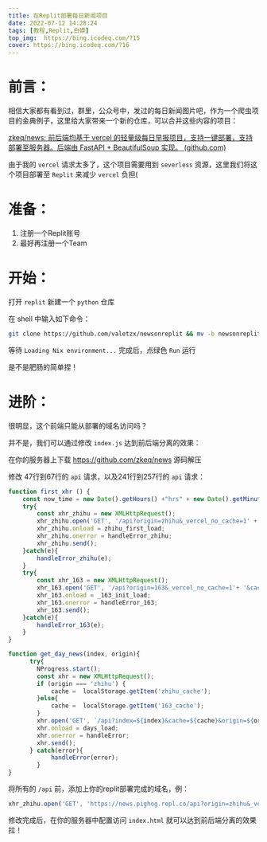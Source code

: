 ```yaml
---
title: 在Replit部署每日新闻项目
date: 2022-07-12 14:28:24
tags: [教程,Replit,白嫖]
top_img:  https://bing.icodeq.com/?15
cover: https://bing.icodeq.com/?16 
---
```


# 前言：

相信大家都有看到过，群里，公众号中，发过的每日新闻图片吧，作为一个爬虫项目的金典例子，这里给大家带来一个新的仓库，可以合并这些内容的项目：

[zkeq/news: 前后端均基于 vercel 的轻量级每日早报项目，支持一键部署，支持部署至服务器。后端由 FastAPI + BeautifulSoup 实现。 (github.com)](https://github.com/zkeq/news)

由于我的 `vercel` 请求太多了，这个项目需要用到 `severless` 资源，这里我们将这个项目部署至 `Replit` 来减少 `vercel` 负担(

# 准备：

1. 注册一个Replit账号
2. 最好再注册一个Team

# 开始：

打开 `replit` 新建一个 `python` 仓库

在 shell 中输入如下命令：

```bash
git clone https://github.com/valetzx/newsonreplit && mv -b newsonreplit/* ./ && mv -b newsonreplit/.[^.]* ./ && rm -rf *~ && rm -rf newsonreplit
```

等待 `Loading Nix environment...` 完成后，点绿色 `Run` 运行

是不是肥肠的简单捏！

# 进阶：

很明显，这个前端只能从部署的域名访问吗？

并不是，我们可以通过修改 `index.js` 达到前后端分离的效果：

在你的服务器上下载 https://github.com/zkeq/news 源码解压

修改 47行到67行的 `api` 请求，以及241行到257行的 `api` 请求：

```javascript
function first_xhr () {
    const now_time = new Date().getHours() +"hrs" + new Date().getMinutes() + "min";
    try{
        const xhr_zhihu = new XMLHttpRequest();
        xhr_zhihu.open('GET', '/api?origin=zhihu&_vercel_no_cache=1' + '&cache=' + now_time);
        xhr_zhihu.onload = zhihu_first_load;
        xhr_zhihu.onerror = handleError_zhihu;
        xhr_zhihu.send();
    }catch(e){
        handleError_zhihu(e);
    }
    try{
        const xhr_163 = new XMLHttpRequest();
        xhr_163.open('GET', '/api?origin=163&_vercel_no_cache=1'+ '&cache=' + now_time);
        xhr_163.onload = _163_init_load;
        xhr_163.onerror = handleError_163;
        xhr_163.send();
    }catch(e){
        handleError_163(e);
    }
}
```

```javascript
function get_day_news(index, origin){
      try{
        NProgress.start();
        const xhr = new XMLHttpRequest();
        if (origin === 'zhihu') {
            cache =  localStorage.getItem('zhihu_cache');
        }else{
            cache =  localStorage.getItem('163_cache');
        }
        xhr.open('GET', `/api?index=${index}&cache=${cache}&origin=${origin}`);
        xhr.onload = days_load;
        xhr.onerror = handleError;
        xhr.send();
      } catch(error){
            handleError(error);
        }
}
```

将所有的 `/api` 前，添加上你的replit部署完成的域名，例：

```javascript
xhr_zhihu.open('GET', 'https://news.pighog.repl.co/api?origin=zhihu&_vercel_no_cache=1' + '&cache=' + now_time);
```

修改完成后，在你的服务器中配置访问 `index.html` 就可以达到前后端分离的效果拉！
